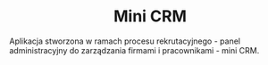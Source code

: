 <div style="text-align: center;">
  <h1>Mini CRM</h1>
</div>

Aplikacja stworzona w ramach procesu rekrutacyjnego - panel administracyjny do zarządzania firmami i pracownikami - mini CRM.